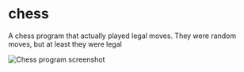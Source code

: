 # chess

A chess program that actually played legal moves.  They were random moves, but at least they were legal

![Chess program screenshot](https://raw.githubusercontent.com/ca98am79/my-first-programs/master/chess/chess.png)